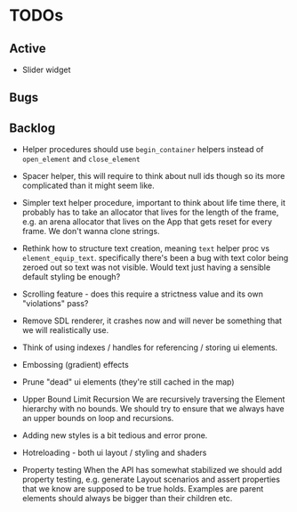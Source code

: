 # TODOs

## Active
* Slider widget

## Bugs

## Backlog
* Helper procedures should use `begin_container` helpers instead of `open_element` and `close_element`
* Spacer helper, this will require to think about null ids though so its more complicated than
    it might seem like.
* Simpler text helper procedure, important to think about life time there, it probably
    has to take an allocator that lives for the length of the frame, e.g. an arena allocator
    that lives on the App that gets reset for every frame. We don't wanna clone strings.
* Rethink how to structure text creation, meaning `text` helper proc vs `element_equip_text`.
    specifically there's been a bug with text color being zeroed out so text was not visible.
    Would text just having a sensible default styling be enough?
* Scrolling feature - does this require a strictness value and its own "violations" pass?
* Remove SDL renderer, it crashes now and will never be something that we will realistically use.
* Think of using indexes / handles for referencing / storing ui elements.
* Embossing (gradient) effects
* Prune "dead" ui elements (they're still cached in the map)
* Upper Bound Limit Recursion
    We are recursively traversing the Element hierarchy with no bounds. We should try to ensure that we always have an upper bounds on loop 
    and recursions.
* Adding new styles is a bit tedious and error prone.
* Hotreloading - both ui layout / styling and shaders

* Property testing
    When the API has somewhat stabilized we should add property testing, e.g. generate Layout scenarios and assert properties
    that we know are supposed to be true holds. Examples are parent elements should always be bigger than their children etc.

